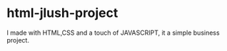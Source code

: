 # html-jlush-project
I made with HTML,CSS  and a touch of JAVASCRIPT, it a simple business project.
